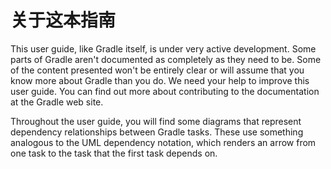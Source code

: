 # 关于这本指南

This user guide, like Gradle itself, is under very active development. Some parts of Gradle aren't documented as completely as they need to be. Some of the content presented won't be entirely clear or will assume that you know more about Gradle than you do. We need your help to improve this user guide. You can find out more about contributing to the documentation at the Gradle web site.

Throughout the user guide, you will find some diagrams that represent dependency relationships between Gradle tasks. These use something analogous to the UML dependency notation, which renders an arrow from one task to the task that the first task depends on.
